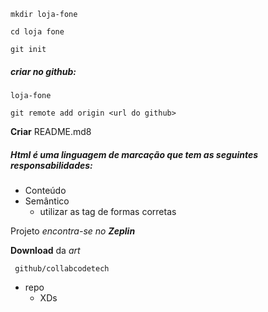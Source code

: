 ```
mkdir loja-fone
```
```
cd loja fone
```
```
git init
```

##### criar no github:
```
loja-fone
```
```
git remote add origin <url do github>
```

 **Criar** README.md8 


##### Html é uma linguagem de marcação que tem as seguintes responsabilidades:

- Conteúdo
- Semântico
    + utilizar as tag de formas corretas
 
 Projeto *encontra-se no **Zeplin***

 **Download** da *art*
```
 github/collabcodetech
 ```
 - repo
    + XDs
